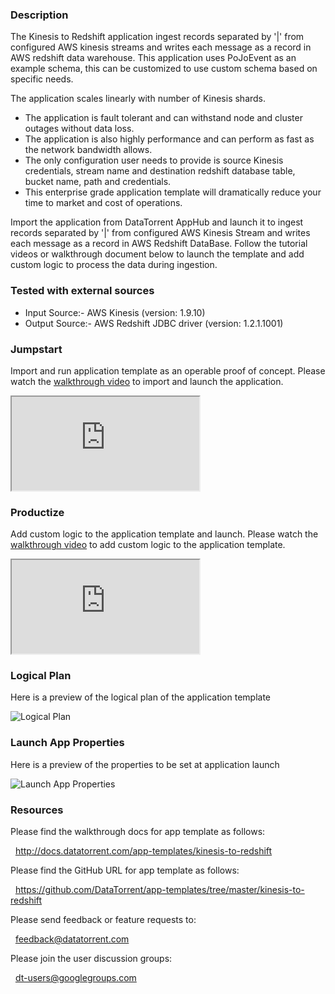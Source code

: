 ### Description
The Kinesis to Redshift application ingest records separated by '|' from configured AWS kinesis streams and writes each message as a record in AWS redshift data warehouse. This application uses PoJoEvent as an example schema, this can be customized to use custom schema based on specific needs.

 The application scales linearly with number of Kinesis shards.
- The application is fault tolerant and can withstand node and cluster outages without data loss.
- The application is also highly performance and can perform as fast as the network bandwidth allows.
- The only configuration user needs to provide is source Kinesis credentials, stream name and destination redshift database table, bucket name, path and credentials.
- This enterprise grade application template will dramatically reduce your time to market and cost of operations.

Import the application from DataTorrent AppHub and launch it to ingest records separated by '|' from configured AWS Kinesis Stream and writes each message as a record in AWS Redshift DataBase. Follow the tutorial videos or walkthrough document below to launch the template and add custom logic to process the data during ingestion.

### Tested with external sources
- Input Source:- AWS Kinesis (version: 1.9.10)
- Output Source:- AWS Redshift JDBC driver (version: 1.2.1.1001)

### Jumpstart
Import and run application template as an operable proof of concept. Please watch the [walkthrough video](https://ADD_LINK) to import and launch the application.

<iframe src="https://www.youtube.com/embed/Datatorrent" allowfullscreen="allowfullscreen" class="video" id="basicVideo" ga-track="basicVideo"></iframe>

### Productize
Add custom logic to the application template and launch. Please watch the [walkthrough video](https://ADD_LINK) to add custom logic to the application template.

<iframe src="https://www.youtube.com/embed/" allowfullscreen="allowfullscreen" class="video" id="advancedVideo" ga-track="advancedVideo"></iframe>

### Logical Plan

Here is a preview of the logical plan of the application template

![Logical Plan](https://www.datatorrent.com/wp-content/uploads/2016/12/kinesisToRedshift.png)

### Launch App Properties

Here is a preview of the properties to be set at application launch

![Launch App Properties](https://www.datatorrent.com/wp-content/uploads/2016/12/kinesisToRedshift.png)

### Resources

Please find the walkthrough docs for app template as follows:

&nbsp; <a href="http://docs.datatorrent.com/app-templates/kinesis-to-redshift"  class="docs" id="docs" ga-track="docs" target="_blank">http://docs.datatorrent.com/app-templates/kinesis-to-redshift</a>

Please find the GitHub URL for app template as follows:

&nbsp; <a href="https://github.com/DataTorrent/app-templates/tree/master/kinesis-to-redshift"  class="github" id="github" ga-track="github" target="_blank">https://github.com/DataTorrent/app-templates/tree/master/kinesis-to-redshift</a>

Please send feedback or feature requests to:

&nbsp; <a href="mailto:feedback@datatorrent.com"  class="feedback" id="feedback" ga-track="feedback">feedback@datatorrent.com</a>

Please join the user discussion groups:

&nbsp; <a href="mailto:dt-users@googlegroups.com"  class="maillist" id="maillist" ga-track="maillist">dt-users@googlegroups.com</a>
